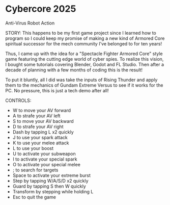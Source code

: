 # Cybercore 2025
Anti-Virus Robot Action

STORY:
This happens to be my first game project since I learned how to program so I could keep my promise of making a new kind of Armored Core spiritual successor for the mech community I've belonged to for ten years!

Thus, I came up with the idea for a "Spectacle Fighter Armored Core" style game featuring the cutting edge world of cyber spies. To realize this vision, I bought some tutorials covering Blender, Godot and FL Studio. Then after a decade of planning with a few months of coding this is the result!

To put it bluntly, all I did was take the inputs of Rising Thunder and apply them to the mechanics of Gundam Extreme Versus to see if it works for the PC. No pressure, this is just a tech demo after all!

CONTROLS:
- W to move your AV forward
- A to strafe your AV left
- S to move your AV backward
- D to strafe your AV right
- Dash by tapping L x2 quickly
- J to use your spark attack
- K to use your melee attack
- L to use your boost
- U to activate your subweapon
- I to activate your special spark
- O to activate your special melee
- ; to search for targets
- Space to activate your extreme burst
- Step by tapping W/A/S/D x2 quickly
- Guard by tapping S then W quickly
- Transform by stepping while holding L
- Esc to quit the game
